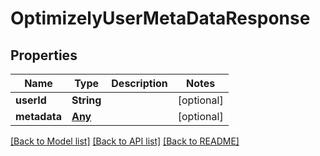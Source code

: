 # OptimizelyUserMetaDataResponse

## Properties
Name | Type | Description | Notes
------------ | ------------- | ------------- | -------------
**userId** | **String** |  | [optional] 
**metadata** | [**Any**](.md) |  | [optional] 

[[Back to Model list]](../README.md#documentation-for-models) [[Back to API list]](../README.md#documentation-for-api-endpoints) [[Back to README]](../README.md)


